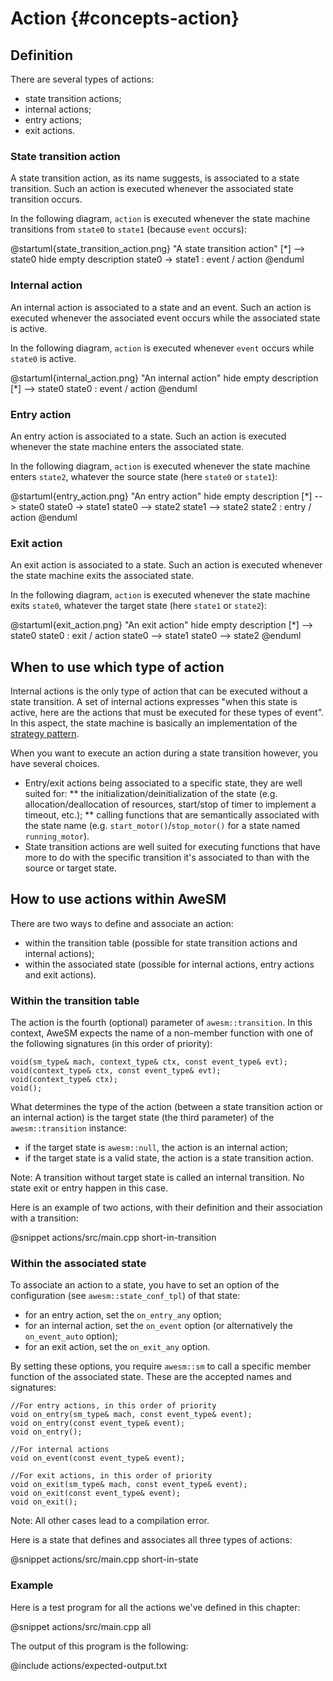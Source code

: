 # Action {#concepts-action}

## Definition

There are several types of actions:

* state transition actions;
* internal actions;
* entry actions;
* exit actions.

### State transition action

A state transition action, as its name suggests, is associated to a state transition. Such an action is executed whenever the associated state transition occurs.

In the following diagram, `action` is executed whenever the state machine transitions from `state0` to `state1` (because `event` occurs):

@startuml{state_transition_action.png} "A state transition action"
[*] --> state0
hide empty description
state0 -> state1 : event / action
@enduml

### Internal action

An internal action is associated to a state and an event. Such an action is executed whenever the associated event occurs while the associated state is active.

In the following diagram, `action` is executed whenever `event` occurs while `state0` is active.

@startuml{internal_action.png} "An internal action"
hide empty description
[*] --> state0
state0 : event / action
@enduml

### Entry action

An entry action is associated to a state. Such an action is executed whenever the state machine enters the associated state.

In the following diagram, `action` is executed whenever the state machine enters `state2`, whatever the source state (here `state0` or `state1`):

@startuml{entry_action.png} "An entry action"
hide empty description
[*] --> state0
state0 -> state1
state0 --> state2
state1 --> state2
state2 : entry / action
@enduml

### Exit action

An exit action is associated to a state. Such an action is executed whenever the state machine exits the associated state.

In the following diagram, `action` is executed whenever the state machine exits `state0`, whatever the target state (here `state1` or `state2`):

@startuml{exit_action.png} "An exit action"
hide empty description
[*] --> state0
state0 : exit / action
state0 --> state1
state0 --> state2
@enduml

## When to use which type of action

Internal actions is the only type of action that can be executed without a state transition. A set of internal actions expresses "when this state is active, here are the actions that must be executed for these types of event". In this aspect, the state machine is basically an implementation of the [strategy pattern](https://en.wikipedia.org/wiki/Strategy_pattern).

When you want to execute an action during a state transition however, you have several choices.

* Entry/exit actions being associated to a specific state, they are well suited for:
** the initialization/deinitialization of the state (e.g. allocation/deallocation of resources, start/stop of timer to implement a timeout, etc.);
** calling functions that are semantically associated with the state name (e.g. `start_motor()`/`stop_motor()` for a state named `running_motor`).
* State transition actions are well suited for executing functions that have more to do with the specific transition it's associated to than with the source or target state.

## How to use actions within AweSM

There are two ways to define and associate an action:

* within the transition table (possible for state transition actions and internal actions);
* within the associated state (possible for internal actions, entry actions and exit actions).

### Within the transition table

The action is the fourth (optional) parameter of `awesm::transition`. In this context, AweSM expects the name of a non-member function with one of the following signatures (in this order of priority):

~~~{.cpp}
void(sm_type& mach, context_type& ctx, const event_type& evt);
void(context_type& ctx, const event_type& evt);
void(context_type& ctx);
void();
~~~

What determines the type of the action (between a state transition action or an internal action) is the target state (the third parameter) of the `awesm::transition` instance:

* if the target state is `awesm::null`, the action is an internal action;
* if the target state is a valid state, the action is a state transition action.

Note: A transition without target state is called an internal transition. No state exit or entry happen in this case.

Here is an example of two actions, with their definition and their association with a transition:

@snippet actions/src/main.cpp short-in-transition

### Within the associated state

To associate an action to a state, you have to set an option of the configuration (see `awesm::state_conf_tpl`) of that state:

* for an entry action, set the `on_entry_any` option;
* for an internal action, set the `on_event` option (or alternatively the `on_event_auto` option);
* for an exit action, set the `on_exit_any` option.

By setting these options, you require `awesm::sm` to call a specific member function of the associated state. These are the accepted names and signatures:

~~~{.cpp}
//For entry actions, in this order of priority
void on_entry(sm_type& mach, const event_type& event);
void on_entry(const event_type& event);
void on_entry();

//For internal actions
void on_event(const event_type& event);

//For exit actions, in this order of priority
void on_exit(sm_type& mach, const event_type& event);
void on_exit(const event_type& event);
void on_exit();
~~~

Note: All other cases lead to a compilation error.

Here is a state that defines and associates all three types of actions:

@snippet actions/src/main.cpp short-in-state

### Example

Here is a test program for all the actions we've defined in this chapter:

@snippet actions/src/main.cpp all

The output of this program is the following:

@include actions/expected-output.txt
